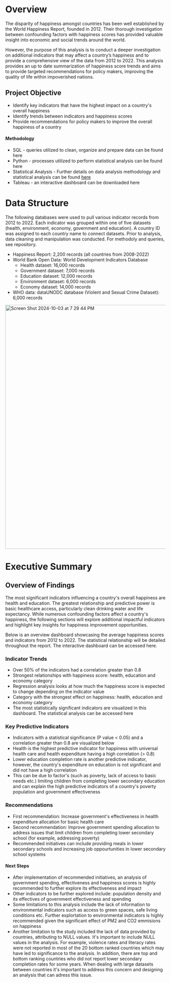 # Overview

The disparity of happiness amongst countries has been well established by the World Happiness Report, founded in 2012. Their thorough investigation between confounding factors with happiness scores has provided valuable insight into economic and social trends around the world. 

However, the purpose of this analysis is to conduct a deeper investigation on additional indicators that may affect a country’s happiness and to provide a comprehensive view of the data from 2012 to 2022. This analysis provides an up to date summarization of happiness score trends and aims to provide targeted recommendations for policy makers, improving the quality of life within impoverished nations.


## Project Objective 

* Identify key indicators that have the highest impact on a country's overall happiness
* Identify trends between indicators and happiness scores
* Provide recommendations for policy makers to improve the overall happiness of a country 

#### Methodology 

* SQL - queries utilized to clean, organize and prepare data can be found here
* Python - processes utilized to perform statistical analysis can be found here 
* Statistical Analysis - Further details on data analysis methodology and statistical analysis can be found [here](https://github.com/deserierose/happinessproject/blob/ad9c0e5c66ef2e80e9c5db63da80c52f4031bf32/project-happiness-methodology.ipynb)
* Tableau - an interactive dashboard can be downloaded here 



# Data Structure 

The following databases were used to pull various indicator records from 2012 to 2022. Each indicator was grouped within one of five datasets (health, environment, economy, government and education). A country ID was assigned to each country name to connect datasets. Prior to analysis, data cleaning and manipulation was conducted. For methodoly and queries, see repository. 

* Happiness Report: 2,200 records (all countries from 2008-2022)
* World Bank Open Data: World Development Indicators Database 
   * Health dataset: 16,000 records
   * Government dataset: 7,000 records
   * Education dataset: 12,000 records
   * Environment dataset: 6,000 records
   * Economy dataset: 14,000 records 
* WHO data: dataUNODC database (Violent and Sexual Crime Dataset): 6,000 records

<img width="764" alt="Screen Shot 2024-10-03 at 7 29 44 PM" src="https://github.com/user-attachments/assets/d8e1ae77-aa93-4b0e-940a-ce8cca6b7cd3">


# Executive Summary

## Overview of Findings 

The most significant indicators influencing a country's overall happiness are health and education. The greatest relationship and predictive power is basic healthcare access, particularly clean drinking water and life expectancy. While numerous confounding factors affect a country's happiness, the following sections will explore additional impactful indicators and highlight key insights for happiness improvement opportunities. 

Below is an overview dashboard showcasing the average happiness scores and indicators from 2012 to 2022. The statistical relationship will be detailed throughout the report. The interactive dashboard can be accessed here. 

### Indicator Trends 

* Over 50% of the indicators had a correlation greater than 0.8
* Strongest relationships with happiness score: health, education and economy category
* Regression analysis looks at how much the happiness score is expected to change depending on the indicator value
* Category with the strongest effect on happiness: health, education and economy category
* The most statistically significant indicators are visualized in this dashboard. The statistical analysis can be accessed here


### Key Predictive Indicators 

* Indicators with a statistical significance (P value < 0.05) and a correlation greater than 0.8 are visualized below
* Health is the highest predictive indicator for happiness with universal health care and health expenditure having a high correlation (> 0.8)
* Lower education completion rate is another predictive indicator, however, the country's expenditure on education is not significant and did not have a high correlation
* This can be due to factor's (such as poverty, lack of access to basic needs etc.) limiting children from completing lower secondary education and can explain the high predictive indicators of a country's poverty population and government effectiveness


### Recommendations 

* First recommendation: Increase government's effectiveness in health expenditure allocation for basic health care
* Second recommendation: Improve government spending allocation to address issues that limit children from completing lower secondary school (for example, addressing poverty)
* Recommended initiatives can include providing meals in lower secondary schools and increasing job oppourtunities in lower secondary school systems 

#### Next Steps 
* After implementation of recommended initiatives, an analysis of government spending, effectiveness and happiness scores is highly recommended to further explore its effectiveness and impact
*  Other indicators to be further explored include: population density and its effectives of government effectiveness and spending
*  Some limitations to this analysis include the lack of information to environmental indicators such as access to green spaces, safe living conditions etc. Further explortation to environmental indicators is highly recommended given the significant effect of PM2 and CO2 emmisions on happiness
*  Another limitation to the study included the lack of data provided by countries, attributing to NULL values. It's important to include NULL values in the analysis. For example, violence rates and literacy rates were not reported in most of the 20 bottom ranked countries which may have led to significance to the analysis. In addition, there are top and bottom ranking countries who did not report lower secondary completion rates for some years. When dealing with large datasets between countries it's important to address this concern and designing an analysis that can adress this issue. 



